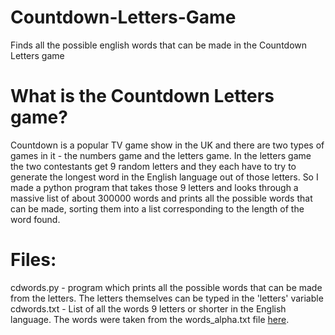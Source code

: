 # Countdown-Letters-Game
Finds all the possible english words that can be made in the Countdown Letters game

# What is the Countdown Letters game?
Countdown is a popular TV game show in the UK and there are two types of games in it - the numbers game and the letters game. In the letters game the two contestants get 9 random letters and they each have to try to generate the longest word in the English language out of those letters.
So I made a python program that takes those 9 letters and looks through a massive list of about 300000 words and prints all the possible words that can be made, sorting them into a list corresponding to the length of the word found.

# Files:
cdwords.py - program which prints all the possible words that can be made from the letters. The letters themselves can be typed in the 'letters' variable
cdwords.txt - List of all the words 9 letters or shorter in the English language. The words were taken from the words_alpha.txt file [here](https://github.com/dwyl/english-words).
